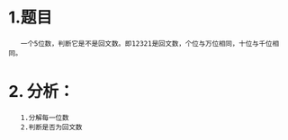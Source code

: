 # 1.题目
       一个5位数，判断它是不是回文数。即12321是回文数，个位与万位相同，十位与千位相同。
# 2. 分析：
       1.分解每一位数
       2.判断是否为回文数
      


